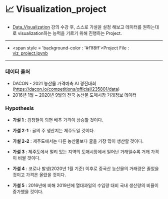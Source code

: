 # :chart_with_upwards_trend: Visualization_project
* [Data_Visualization](https://github.com/yongchoooon/TIL/tree/main/ML/Data_Visualiztion) 강의 수강 후, 스스로 가설을 설정 해보고 데이터를 원하는대로 visualization하는 능력을 기르기 위해 진행하는 Project.
---
* <span style = 'background-color : '#f1f8ff'>Project File</span> : [viz_project.ipynb](https://github.com/yongchoooon/Visualization_project/blob/main/viz_project.ipynb)
---
### 데이터 출처
* DACON - 2021 농산물 가격예측 AI 경진대회 (https://dacon.io/competitions/official/235801/data)
* 2016년 1월 ~ 2020년 9월의 전국 농산물 도매시장 거래정보 데이터
### Hypothesis
- **가설 1** : 김장철이 되면 배추 가격이 상승할 것이다.  

- **가설 2-1** : 귤의 주 생산지는 제주도일 것이다.
- **가설 2-2** : 제주도에서는 다른 농산물보다 귤을 가장 많이 생산할 것이다.  
    
- **가설 3** : 제주도에서 멀리 있는 지역의 도매시장에서 일어난 거래일수록 거래 가격이 비쌀 것이다.  
    
- **가설 4** : 코로나 발생(2020년 1월 기준) 이후로 중국산 농산물의 거래량은 줄었을 것이고 가격은 올랐을 것이다.  

- **가설 5** : 2016년에 비해 2019년에 열대과일의 수입량 대비 국내 생산량의 비율이 증가했을 것이다.
